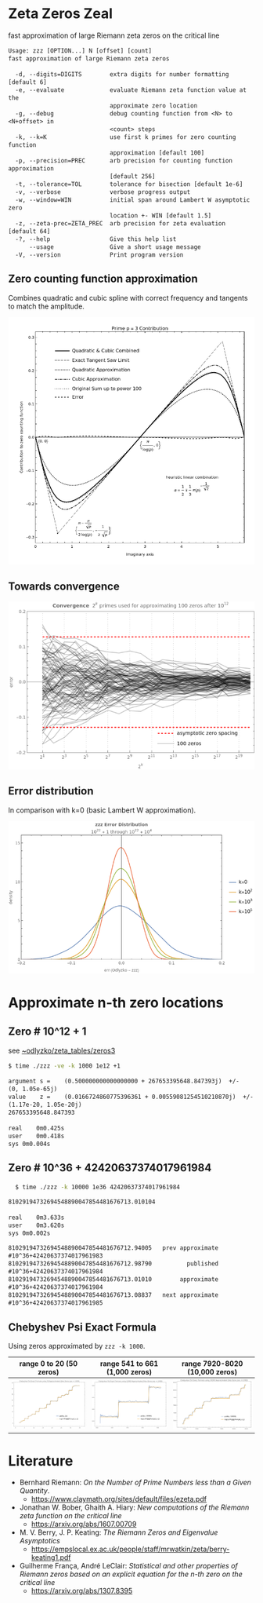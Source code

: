 # Zeta Zeros Zeal
fast approximation of large Riemann zeta zeros on the critical line

```text
Usage: zzz [OPTION...] N [offset] [count]
fast approximation of large Riemann zeta zeros

  -d, --digits=DIGITS        extra digits for number formatting [default 6]
  -e, --evaluate             evaluate Riemann zeta function value at the
                             approximate zero location
  -g, --debug                debug counting function from <N> to <N+offset> in
                             <count> steps
  -k, --k=K                  use first k primes for zero counting function
                             approximation [default 100]
  -p, --precision=PREC       arb precision for counting function approximation
                             [default 256]
  -t, --tolerance=TOL        tolerance for bisection [default 1e-6]
  -v, --verbose              verbose progress output
  -w, --window=WIN           initial span around Lambert W asymptotic zero
                             location +- WIN [default 1.5]
  -z, --zeta-prec=ZETA_PREC  arb precision for zeta evaluation [default 64]
  -?, --help                 Give this help list
      --usage                Give a short usage message
  -V, --version              Print program version
```

## Zero counting function approximation

Combines quadratic and cubic spline with correct frequency and tangents to match the amplitude.

![waves](doc/waves.png)

## Towards convergence

![waves](doc/convergence.png)

## Error distribution

In comparison with k=0 (basic Lambert W approximation).

![errors](doc/errors.png)

# Approximate n-th zero locations

## Zero # 10^12 + 1

see [~odlyzko/zeta_tables/zeros3](https://www-users.cse.umn.edu/~odlyzko/zeta_tables/zeros3)

```bash
$ time ./zzz -ve -k 1000 1e12 +1
```

```
argument s = 	(0.500000000000000000 + 267653395648.847393j)  +/-  (0, 1.05e-65j)
value    z = 	(0.0166724860775396361 + 0.00559081254510210870j)  +/-  (1.17e-20, 1.05e-20j)
267653395648.847393

real	0m0.425s
user	0m0.418s
sys	0m0.004s
```

## Zero # 10^36 + 42420637374017961984

```bash
  $ time ./zzz -k 10000 1e36 42420637374017961984
```

```text
81029194732694548890047854481676713.010104

real	0m3.633s
user	0m3.620s
sys	0m0.002s
```

```
81029194732694548890047854481676712.94005   prev approximate     #10^36+42420637374017961983
81029194732694548890047854481676712.98790          published     #10^36+42420637374017961984
81029194732694548890047854481676713.01010        approximate     #10^36+42420637374017961984
81029194732694548890047854481676713.08837   next approximate     #10^36+42420637374017961985
```

## Chebyshev Psi Exact Formula

Using zeros approximated by `zzz -k 1000`.

range 0 to 20  (50 zeros)          |    range 541 to 661 (1,000 zeros)     | range 7920-8020 (10,000 zeros)  
:---------------------------------:|:-------------------------------------:|:--------------------------------------:
![](doc/psi-50-zeros-k1000-p1.png) | ![](doc/psi-10k-zeros-k1000-p100.png) | ![](doc/psi-10k-zeros-k1000-p1000.png)


# Literature

* Bernhard Riemann: *On the Number of Prime Numbers less than a Given Quantity*.
  * https://www.claymath.org/sites/default/files/ezeta.pdf
* Jonathan W. Bober, Ghaith A. Hiary: *New computations of the Riemann zeta function on the critical line*
  * https://arxiv.org/abs/1607.00709
* M. V. Berry, J. P. Keating: *The Riemann Zeros and Eigenvalue Asymptotics*
  * https://empslocal.ex.ac.uk/people/staff/mrwatkin/zeta/berry-keating1.pdf
* Guilherme França, André LeClair: *Statistical and other properties of Riemann zeros based on an explicit equation for the n-th zero on the critical line*
  * https://arxiv.org/abs/1307.8395